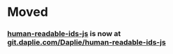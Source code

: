 # Moved
### [human-readable-ids-js](https://git.daplie.com/Daplie/human-readable-ids-js) is now at [git.daplie.com/Daplie/human-readable-ids-js](https://git.daplie.com/Daplie/human-readable-ids-js)
